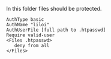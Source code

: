 In this folder files should be protected.

```
AuthType basic
AuthName "liloi"
AuthUserFile [full path to .htpasswd]
Require valid-user
<Files .htpasswd>
   deny from all
</Files>
```